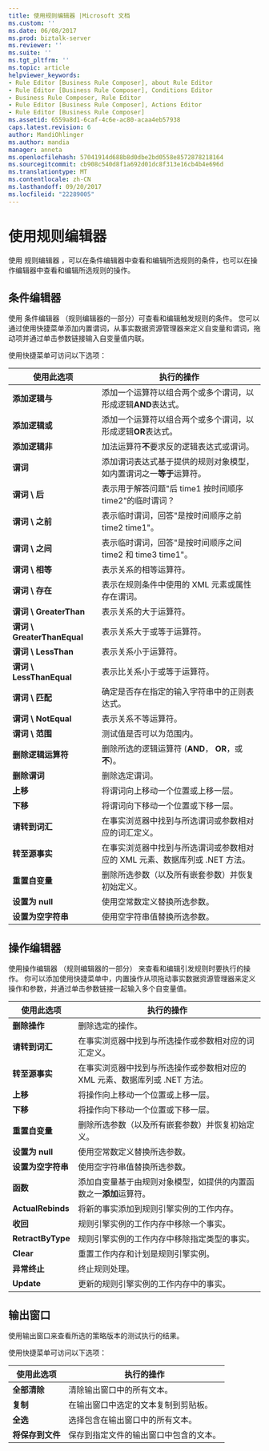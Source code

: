 ```yaml
---
title: 使用规则编辑器 |Microsoft 文档
ms.custom: ''
ms.date: 06/08/2017
ms.prod: biztalk-server
ms.reviewer: ''
ms.suite: ''
ms.tgt_pltfrm: ''
ms.topic: article
helpviewer_keywords:
- Rule Editor [Business Rule Composer], about Rule Editor
- Rule Editor [Business Rule Composer], Conditions Editor
- Business Rule Composer, Rule Editor
- Rule Editor [Business Rule Composer], Actions Editor
- Rule Editor [Business Rule Composer]
ms.assetid: 6559a8d1-6caf-4c6e-ac80-acaa4eb57938
caps.latest.revision: 6
author: MandiOhlinger
ms.author: mandia
manager: anneta
ms.openlocfilehash: 57041914d688b8d0dbe2bd0558e8572878218164
ms.sourcegitcommit: cb908c540d8f1a692d01dc8f313e16cb4b4e696d
ms.translationtype: MT
ms.contentlocale: zh-CN
ms.lasthandoff: 09/20/2017
ms.locfileid: "22289005"
---
```

# <a name="using-rule-editor"></a>使用规则编辑器
使用 规则编辑器 ，可以在条件编辑器中查看和编辑所选规则的条件，也可以在操作编辑器中查看和编辑所选规则的操作。  
  
## <a name="conditions-editor"></a>条件编辑器  
 使用 条件编辑器 （规则编辑器的一部分）可查看和编辑触发规则的条件。 您可以通过使用快捷菜单添加内置谓词，从事实数据资源管理器来定义自变量和谓词，拖动项并通过单击参数链接输入自变量值内联。  
  
 使用快捷菜单可访问以下选项：  
  
|使用此选项|执行的操作|  
|--------------|----------------|  
|**添加逻辑与**|添加一个运算符以组合两个或多个谓词，以形成逻辑**AND**表达式。|  
|**添加逻辑或**|添加一个运算符以组合两个或多个谓词，以形成逻辑**OR**表达式。|  
|**添加逻辑非**|加法运算符**不**要求反的逻辑表达式或谓词。|  
|**谓词**|添加谓词表达式基于提供的规则对象模型，如内置谓词之一**等于**运算符。|  
|**谓词 \ 后**|表示用于解答问题"后 time1 按时间顺序 time2"的临时谓词？|  
|**谓词 \ 之前**|表示临时谓词，回答"是按时间顺序之前 time2 time1"。|  
|**谓词 \ 之间**|表示临时谓词，回答"是按时间顺序之间 time2 和 time3 time1"。|  
|**谓词 \ 相等**|表示关系的相等运算符。|  
|**谓词 \ 存在**|表示在规则条件中使用的 XML 元素或属性存在谓词。|  
|**谓词 \ GreaterThan**|表示关系的大于运算符。|  
|**谓词 \ GreaterThanEqual**|表示关系大于或等于运算符。|  
|**谓词 \ LessThan**|表示关系小于运算符。|  
|**谓词 \ LessThanEqual**|表示比关系小于或等于运算符。|  
|**谓词 \ 匹配**|确定是否存在指定的输入字符串中的正则表达式。|  
|**谓词 \ NotEqual**|表示关系不等运算符。|  
|**谓词 \ 范围**|测试值是否可以为范围内。|  
|**删除逻辑运算符**|删除所选的逻辑运算符 (**AND**， **OR**，或**不**)。|  
|**删除谓词**|删除选定谓词。|  
|**上移**|将谓词向上移动一个位置或上移一层。|  
|**下移**|将谓词向下移动一个位置或下移一层。|  
|**请转到词汇**|在事实浏览器中找到与所选谓词或参数相对应的词汇定义。|  
|**转至源事实**|在事实浏览器中找到与所选谓词或参数相对应的 XML 元素、数据库列或 .NET 方法。|  
|**重置自变量**|删除所选参数（以及所有嵌套参数）并恢复初始定义。|  
|**设置为 null**|使用空常数定义替换所选参数。|  
|**设置为空字符串**|使用空字符串值替换所选参数。|  
  
## <a name="actions-editor"></a>操作编辑器  
 使用操作编辑器 （规则编辑器的一部分） 来查看和编辑引发规则时要执行的操作。 你可以添加使用快捷菜单中，内置操作从项拖动事实数据资源管理器来定义操作和参数，并通过单击参数链接一起输入多个自变量值。  
  
|使用此选项|执行的操作|  
|--------------|----------------|  
|**删除操作**|删除选定的操作。|  
|**请转到词汇**|在事实浏览器中找到与所选操作或参数相对应的词汇定义。|  
|**转至源事实**|在事实浏览器中找到与所选操作或参数相对应的 XML 元素、数据库列或 .NET 方法。|  
|**上移**|将操作向上移动一个位置或上移一层。|  
|**下移**|将操作向下移动一个位置或下移一层。|  
|**重置自变量**|删除所选参数（以及所有嵌套参数）并恢复初始定义。|  
|**设置为 null**|使用空常数定义替换所选参数。|  
|**设置为空字符串**|使用空字符串值替换所选参数。|  
|**函数**|添加自变量基于由规则对象模型，如提供的内置函数之一**添加**运算符。|  
|**ActualRebinds**|将新的事实添加到规则引擎实例的工作内存。|  
|**收回**|规则引擎实例的工作内存中移除一个事实。|  
|**RetractByType**|规则引擎实例的工作内存中移除指定类型的事实。|  
|**Clear**|重置工作内存和计划是规则引擎实例。|  
|**异常终止**|终止规则处理。|  
|**Update**|更新的规则引擎实例的工作内存中的事实。|  
  
## <a name="output-window"></a>输出窗口  
 使用输出窗口来查看所选的策略版本的测试执行的结果。  
  
 使用快捷菜单可访问以下选项：  
  
|使用此选项|执行的操作|  
|--------------|----------------|  
|**全部清除**|清除输出窗口中的所有文本。|  
|**复制**|在输出窗口中选定的文本复制到剪贴板。|  
|**全选**|选择包含在输出窗口中的所有文本。|  
|**将保存到文件**|保存到指定文件的输出窗口中包含的文本。|